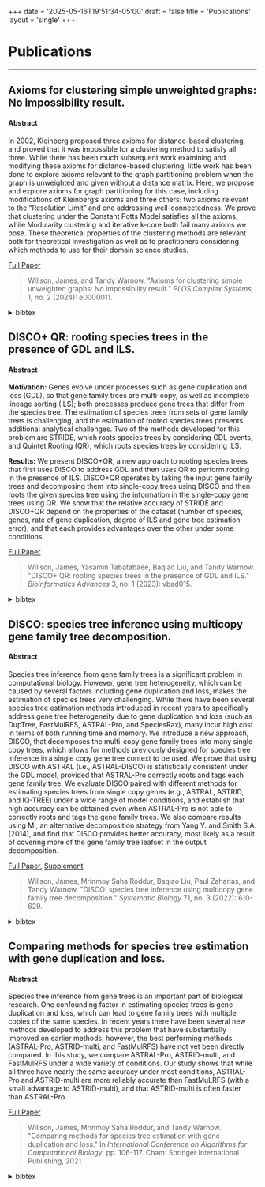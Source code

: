 +++
date = '2025-05-16T19:51:34-05:00'
draft = false
title = 'Publications'
layout = 'single'
+++

# Publications
---

## Axioms for clustering simple unweighted graphs: No impossibility result.

#### Abstract
In 2002, Kleinberg proposed three axioms for distance-based clustering, and proved that it was impossible for a clustering method to satisfy all three. While there has been much subsequent work examining and modifying these axioms for distance-based clustering, little work has been done to explore axioms relevant to the graph partitioning problem when the graph is unweighted and given without a distance matrix. Here, we propose and explore axioms for graph partitioning for this case, including modifications of Kleinberg’s axioms and three others: two axioms relevant to the “Resolution Limit” and one addressing well-connectedness. We prove that clustering under the Constant Potts Model satisfies all the axioms, while Modularity clustering and iterative k-core both fail many axioms we pose. These theoretical properties of the clustering methods are relevant both for theoretical investigation as well as to practitioners considering which methods to use for their domain science studies.

[Full Paper](https://doi.org/10.1371/journal.pcsy.0000011)

>Willson, James, and Tandy Warnow. "Axioms for clustering simple unweighted graphs: No impossibility result." *PLOS Complex Systems* 1, no. 2 (2024): e0000011.
<details>
	<summary class="bibtex">bibtex</summary>

```
@article{willson2024axioms,
  title={Axioms for clustering simple unweighted graphs: No impossibility result},
  author={Willson, James and Warnow, Tandy},
  journal={PLOS Complex Systems},
  volume={1},
  number={2},
  pages={e0000011},
  year={2024},
  publisher={Public Library of Science San Francisco, CA USA}
}
```
</details>

## DISCO+ QR: rooting species trees in the presence of GDL and ILS.

#### Abstract

**Motivation:**
Genes evolve under processes such as gene duplication and loss (GDL), so that gene family trees are multi-copy, as well as incomplete lineage sorting (ILS); both processes produce gene trees that differ from the species tree. The estimation of species trees from sets of gene family trees is challenging, and the estimation of rooted species trees presents additional analytical challenges. Two of the methods developed for this problem are STRIDE, which roots species trees by considering GDL events, and Quintet Rooting (QR), which roots species trees by considering ILS.

**Results:** We present DISCO+QR, a new approach to rooting species trees that first uses DISCO to address GDL and then uses QR to perform rooting in the presence of ILS. DISCO+QR operates by taking the input gene family trees and decomposing them into single-copy trees using DISCO and then roots the given species tree using the information in the single-copy gene trees using QR. We show that the relative accuracy of STRIDE and DISCO+QR depend on the properties of the dataset (number of species, genes, rate of gene duplication, degree of ILS and gene tree estimation error), and that each provides advantages over the other under some conditions.

[Full Paper](https://doi.org/10.1093/bioadv/vbad015)

> Willson, James, Yasamin Tabatabaee, Baqiao Liu, and Tandy Warnow. "DISCO+ QR: rooting species trees in the presence of GDL and ILS." *Bioinformatics Advances* 3, no. 1 (2023): vbad015.
<details>
	<summary class="bibtex">bibtex</summary>

```
@article{willson2023disco+,
  title={{DISCO+ QR}: rooting species trees in the presence of {GDL} and {ILS}},
  author={Willson, James and Tabatabaee, Yasamin and Liu, Baqiao and Warnow, Tandy},
  journal={Bioinformatics Advances},
  volume={3},
  number={1},
  pages={vbad015},
  year={2023},
  publisher={Oxford University Press}
}
```
</details>

## DISCO: species tree inference using multicopy gene family tree decomposition.

#### Abstract
Species tree inference from gene family trees is a significant problem in computational biology. However, gene tree heterogeneity, which can be caused by several factors including gene duplication and loss, makes the estimation of species trees very challenging. While there have been several species tree estimation methods introduced in recent years to specifically address gene tree heterogeneity due to gene duplication and loss (such as DupTree, FastMulRFS, ASTRAL-Pro, and SpeciesRax), many incur high cost in terms of both running time and memory. We introduce a new approach, DISCO, that decomposes the multi-copy gene family trees into many single copy trees, which allows for methods previously designed for species tree inference in a single copy gene tree context to be used. We prove that using DISCO with ASTRAL (i.e., ASTRAL-DISCO) is statistically consistent under the GDL model, provided that ASTRAL-Pro correctly roots and tags each gene family tree. We evaluate DISCO paired with different methods for estimating species trees from single copy genes (e.g., ASTRAL, ASTRID, and IQ-TREE) under a wide range of model conditions, and establish that high accuracy can be obtained even when ASTRAL-Pro is not able to correctly roots and tags the gene family trees. We also compare results using MI, an alternative decomposition strategy from Yang Y. and Smith S.A. (2014), and find that DISCO provides better accuracy, most likely as a result of covering more of the gene family tree leafset in the output decomposition.

[Full Paper](https://doi.org/10.1093/sysbio/syab070), [Supplement](../pdfs/disco-suppl.pdf)

> Willson, James, Mrinmoy Saha Roddur, Baqiao Liu, Paul Zaharias, and Tandy Warnow. "DISCO: species tree inference using multicopy gene family tree decomposition." *Systematic Biology* 71, no. 3 (2022): 610-629.
<details>
	<summary class="bibtex">bibtex</summary>

```
@article{willson2022disco,
  title={{DISCO:} species tree inference using multicopy gene family tree decomposition},
  author={Willson, James and Roddur, Mrinmoy Saha and Liu, Baqiao and Zaharias, Paul and Warnow, Tandy},
  journal={Systematic Biology},
  volume={71},
  number={3},
  pages={610--629},
  year={2022},
  publisher={Oxford University Press}
}

```
</details>

## Comparing methods for species tree estimation with gene duplication and loss.

#### Abstract
Species tree inference from gene trees is an important part of biological research. One confounding factor in estimating species trees is gene duplication and loss, which can lead to gene family trees with multiple copies of the same species. In recent years there have been several new methods developed to address this problem that have substantially improved on earlier methods; however, the best performing methods (ASTRAL-Pro, ASTRID-multi, and FastMulRFS) have not yet been directly compared. In this study, we compare ASTRAL-Pro, ASTRID-multi, and FastMulRFS under a wide variety of conditions. Our study shows that while all three have nearly the same accuracy under most conditions, ASTRAL-Pro and ASTRID-multi are more reliably accurate than FastMuLRFS (with a small advantage to ASTRID-multi), and that ASTRID-multi is often faster than ASTRAL-Pro.

[Full Paper](https://doi.org/10.1007/978-3-030-74432-8_8)

>Willson, James, Mrinmoy Saha Roddur, and Tandy Warnow. "Comparing methods for species tree estimation with gene duplication and loss." In *International Conference on Algorithms for Computational Biology*, pp. 106-117. Cham: Springer International Publishing, 2021.
<details>
	<summary class="bibtex">bibtex</summary>

```
@inproceedings{willson2021comparing,
  title={Comparing methods for species tree estimation with gene duplication and loss},
  author={Willson, James and Roddur, Mrinmoy Saha and Warnow, Tandy},
  booktitle={International Conference on Algorithms for Computational Biology},
  pages={106--117},
  year={2021},
  organization={Springer}
}
```
</details>

